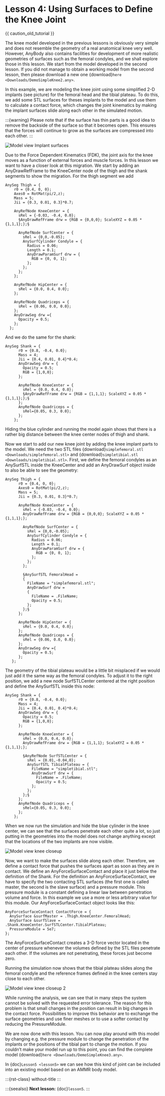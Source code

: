 # Lesson 4: Using Surfaces to Define the Knee Joint

{{ caution_old_tutorial }}


The knee model developed in the previous lessons is obviously very
simple and does not resemble the geometry of a real anatomical knee very
well. However, AnyBody also contains facilities for development of more
realistic geometries of surfaces such as the femoral condyles, and we
shall explore those in this lesson. We start from the model developed in
the second lesson. If you did not manage to obtain a working model from
the second lesson, then please download a new one
{download}`here <Downloads/DemoSimpleKnee2.any>`.

In this example, we are modeling the knee joint using some simplified
2-D implants (see picture) for the femoral head and the tibial plateau.
To do this, we add some STL surfaces for theses implants to the model
and use them to calculate a contact force, which changes the joint
kinematics by making the implant surfaces slide along each other in the
simulated motion.

:::{warning}
Please note that if the surface has thin parts is a good idea to remove the backside of the surface so that it becomes open. This ensures that the forces will continue to grow as the surfaces are compressed into each other.
:::

![Model view Implant surfaces](_static/lesson4/image1.jpg)

Due to the Force Dependent Kinematics (FDK), the joint axis for the knee
moves as a function of external forces and muscle forces. In this lesson
we want to have a closer look at this migration. We start by adding an
AnyDrawRefFrame to the KneeCenter node of the thigh and the shank
segments to show the migration. For the thigh segment we add

```AnyScriptDoc
AnySeg Thigh = {
    r0 = {0.4, 0, 0};
    Axes0 = RotMat(pi/2,z);
    Mass = 5;
    Jii = {0.3, 0.01, 0.3}*0.7;

    AnyRefNode KneeCenter = {
      sRel = {-0.03, -0.4, 0.0};
      §AnyDrawRefFrame drw = {RGB = {0,0,0}; ScaleXYZ = 0.05 * {1,1,1};};§

      AnyRefNode SurfCenter = {
        sRel = {0,0,-0.05};
        AnySurfCylinder Condyle = {
          Radius = 0.06;
          Length = 0.1;
          AnyDrawParamSurf drw = {
            RGB = {0, 0, 1};
          };
        };
      };
    };

    AnyRefNode HipCenter = {
      sRel = {0.0, 0.4, 0.0};
    };

    AnyRefNode Quadriceps = {
      sRel = {0.06, 0.0, 0.0};
    };
    AnyDrawSeg drw ={
      Opacity = 0.5;
    };
  };
```

And we do the same for the shank:

```AnyScriptDoc
AnySeg Shank = {
      r0 = {0.8, -0.4, 0.0};
      Mass = 4;
      Jii = {0.4, 0.01, 0.4}*0.4;
      AnyDrawSeg drw = {
        Opacity = 0.5;
        RGB = {1,0,0};
      };

      AnyRefNode KneeCenter = {
        sRel = {0.0, 0.4, 0.0};
        §AnyDrawRefFrame drw = {RGB = {1,1,1}; ScaleXYZ = 0.05 * {1,1,1};};§
      };
      AnyRefNode Quadriceps = {
        sRel={0.05, 0.3, 0.0};
      };
    };
```

Hiding the blue cylinder and running the model again shows that there is
a rather big distance between the knee center nodes of thigh and shank.

Now we start to add our new knee joint by adding the knee implant parts
to the model. We need the two STL files
{download}`simplefemoral.stl <Downloads/simplefemoral.stl>` and
{download}`simpletibial.stl <Downloads/simpletibial.stl>`. First, we define the
femoral condyles as an AnySurfSTL inside the KneeCenter and add an
AnyDrawSurf object inside to also be able to see the geometry:

```AnyScriptDoc
AnySeg Thigh = {
      r0 = {0.4, 0, 0};
      Axes0 = RotMat(pi/2,z);
      Mass = 5;
      Jii = {0.3, 0.01, 0.3}*0.7;

      AnyRefNode KneeCenter = {
        sRel = {-0.03, -0.4, 0.0};
        AnyDrawRefFrame drw = {RGB = {0,0,0}; ScaleXYZ = 0.05 * {1,1,1};};

        AnyRefNode SurfCenter = {
          sRel = {0,0,-0.05};
          AnySurfCylinder Condyle = {
            Radius = 0.06;
            Length = 0.1;
            AnyDrawParamSurf drw = {
              RGB = {0, 0, 1};
            };
          };
        };

        §AnySurfSTL FemoralHead =
        {
          FileName = "simplefemoral.stl";
          AnyDrawSurf drw =
          {
            FileName = .FileName;
            Opacity = 0.5;
          };
        };§
      };

      AnyRefNode HipCenter = {
        sRel = {0.0, 0.4, 0.0};
      };
      AnyRefNode Quadriceps = {
        sRel = {0.06, 0.0, 0.0};
      };
      AnyDrawSeg drw ={
        Opacity = 0.5;
      };
   };
```

The geometry of the tibial plateau would be a little bit misplaced if we
would just add it the same way as the femoral condyles. To adjust it to the
right position, we add a new node SurfSTLCenter centered at the right
position and define the AnySurfSTL inside this node:

```AnyScriptDoc
AnySeg Shank = {
      r0 = {0.8, -0.4, 0.0};
      Mass = 4;
      Jii = {0.4, 0.01, 0.4}*0.4;
      AnyDrawSeg drw = {
        Opacity = 0.5;
        RGB = {1,0,0};
      };

      AnyRefNode KneeCenter = {
        sRel = {0.0, 0.4, 0.0};
        AnyDrawRefFrame drw = {RGB = {1,1,1}; ScaleXYZ = 0.05 * {1,1,1};};

        §AnyRefNode SurfSTLCenter = {
          sRel = {0.01,-0.04,0};
          AnySurfSTL TibialPlateau = {
            FileName = "simpletibial.stl";
            AnyDrawSurf drw = {
              FileName = .FileName;
              Opacity = 0.5;
            };
          };
        };§
      };
      AnyRefNode Quadriceps = {
        sRel={0.05, 0.3, 0.0};
      };
    };
```

When we now run the simulation and hide the blue cylinder in the knee
center, we can see that the surfaces penetrate each other quite a lot,
so just putting in the geometries into the model does not change
anything except that the locations of the two implants are now visible.

![Model view knee closeup](_static/lesson4/image2.jpg)

Now, we want to make the surfaces slide along each other. Therefore, we
define a contact force that pushes the surfaces apart as soon as they
are in contact. We define an AnyForceSurfaceContact and place it just
below the definition of the Shank. For the definition an
AnyForceSurfaceContact, we have to specify the two contacting STL
surfaces (the first one is called master, the second is the slave
surface) and a pressure module. This pressure module is a constant
defining a linear law between penetration volume and force. In this
example we use a more or less arbitrary value for this module. Our
AnyForceSurfaceContact object looks like this:

```AnyScriptDoc
AnyForceSurfaceContact ContactForce = {
  AnySurface &surfMaster = .Thigh.KneeCenter.FemoralHead;
  AnySurface &surfSlave = .Shank.KneeCenter.SurfSTLCenter.TibialPlateau;
  PressureModule = 5e7;
};
```

The AnyForceSurfaceContact creates a 3-D force vector located in the
center of pressure whenever the volumes defined by the STL files
penetrate each other. If the volumes are not penetrating, these forces
just become zero.

Running the simulation now shows that the tibial plateau slides along
the femoral condyle and the reference frames defined in the knee centers
stay close to each other.

![Model view knee closeup 2](_static/lesson4/image3.jpg)

While running the analysis, we can see that in many steps the system
cannot be solved with the requested error tolerance. The reason for this
problem is that small changes in the position can result in big changes
in the contact force. Possibilities to improve this behavior are to
exchange the surface geometries and use finer meshes or to use a softer
contact by reducing the PressureModule.

We are now done with this lesson. You can now play around with this
model by changing e.g. the pressure module to change the penetration of
the implants or the positions of the tibial part to change the motion.
If you couldn’t make your model run up to this point, you can find the
complete model {download}`here <Downloads/DemoSimpleKnee3.any>`.

In {doc}`Lesson5 <lesson5>` we can see how this kind of joint can be
included into an existing model based on an AMMR body model.

:::{rst-class} without-title
:::

:::{seealso}
**Next lesson:** {doc}`lesson5`.
:::
